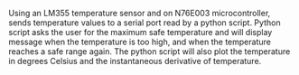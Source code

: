 Using an LM355 temperature sensor and on N76E003 microcontroller, sends temperature values to a serial port read by a python script. Python script asks
the user for the maximum safe temperature and will display message when the temperature is too high, and when the temperature reaches a safe range again. The python script will also plot the temperature in degrees Celsius and the instantaneous derivative of temperature.
